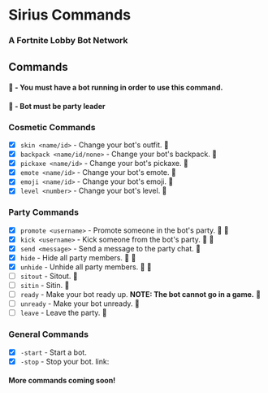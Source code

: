 # Sirius Commands
### A Fortnite Lobby Bot Network

## Commands

#### :link: - You must have a bot running in order to use this command.
#### :crown: - Bot must be party leader

### Cosmetic Commands

- [x] `skin <name/id>` - Change your bot's outfit. :link:  
- [x] `backpack <name/id/none>` - Change your bot's backpack. :link:  
- [x] `pickaxe <name/id>` - Change your bot's pickaxe. :link:  
- [x] `emote <name/id>` - Change your bot's emote. :link:  
- [x] `emoji <name/id>` - Change your bot's emoji. :link:  
- [x] `level <number>` - Change your bot's level. :link:  

### Party Commands

- [x] `promote <username>` - Promote someone in the bot's party. :link: :crown:  
- [x] `kick <username>` - Kick someone from the bot's party. :link: :crown:  
- [x] `send <message>` - Send a message to the party chat. :link:  
- [x] `hide` - Hide all party members. :link: :crown:  
- [x] `unhide` - Unhide all party members. :link: :crown:  
- [ ] `sitout` - Sitout. :link:  
- [ ] `sitin` - Sitin. :link:  
- [ ] `ready` - Make your bot ready up. **NOTE: The bot __cannot__ go in a game.** :link:  
- [ ] `unready` - Make your bot unready. :link:  
- [ ] `leave` - Leave the party. :link:

### General Commands

- [x] `-start` - Start a bot.  
- [x] `-stop` - Stop your bot. link:

#### More commands coming soon!
